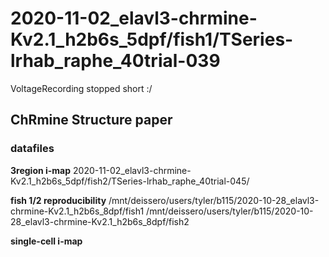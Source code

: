 # 2020-11-02_elavl3-chrmine-Kv2.1_h2b6s_5dpf/fish1/TSeries-lrhab_raphe_40trial-039
VoltageRecording stopped short :/

## ChRmine Structure paper
### datafiles

**3region i-map**
2020-11-02_elavl3-chrmine-Kv2.1_h2b6s_5dpf/fish2/TSeries-lrhab_raphe_40trial-045/

**fish 1/2 reproducibility**
/mnt/deissero/users/tyler/b115/2020-10-28_elavl3-chrmine-Kv2.1_h2b6s_8dpf/fish1
/mnt/deissero/users/tyler/b115/2020-10-28_elavl3-chrmine-Kv2.1_h2b6s_8dpf/fish2

**single-cell i-map**
